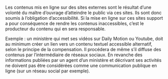 Les contenus mis en ligne sur des sites externes sont le résultat d’une volonté du maître d’ouvrage d’atteindre le public via ces sites. Ils sont donc soumis à l’obligation d’accessibilité. Si la mise en ligne sur ces sites support a pour conséquence de rendre les contenus inaccessibles, c’est le producteur du contenu qui en sera responsable.

Exemple : un ministère qui met ses vidéos sur Daily Motion ou Youtube, doit au minimum créer un lien vers un contenu textuel accessible alternatif, selon le principe de la compensation. Il procédera de même s’il diffuse des contenus par l’intermédiaire de réseaux sociaux.
En revanche des informations publiées par un agent d’un ministère et décrivant ses activités ne doivent pas être considérées comme une communication publique en ligne (sur un réseau social par exemple).
